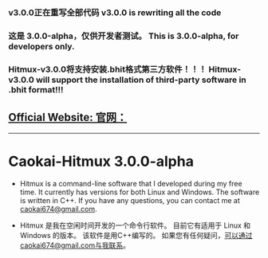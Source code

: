 ### v3.0.0正在重写全部代码 v3.0.0 is rewriting all the code
### 这是 3.0.0-alpha，仅供开发者测试。 This is 3.0.0-alpha, for developers only.
### Hitmux-v3.0.0将支持安装.bhit格式第三方软件！！！ Hitmux-v3.0.0 will support the installation of third-party software in .bhit format!!!

## [Official Website: 官网：](https://hitmux.top)
---

Caokai-Hitmux 3.0.0-alpha
=============
* Hitmux is a command-line software that I developed during my free time. 
It currently has versions for both Linux and Windows.
The software is written in C++. 
If you have any questions, you can contact me at caokai674@gmail.com.

* Hitmux 是我在空闲时间开发的一个命令行软件。 
目前它有适用于 Linux 和 Windows 的版本。
该软件是用C++编写的。 
如果您有任何疑问，可以通过caokai674@gmail.com与我联系。
